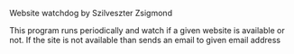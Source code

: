 Website watchdog
by Szilveszter Zsigmond

This program runs periodically and watch if a given website is available or not. If the site is not available than sends an email to given email address
